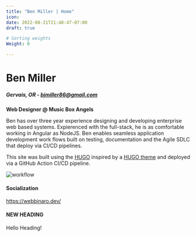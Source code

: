 ```yaml
---
title: "Ben Miller | Home"
icon: 
date: 2022-08-21T21:48:47-07:00
draft: true

# Sorting weights
Weight: 0

---
```


# Ben Miller
##### Gervais, OR - bjmiller86@gmail.com

**Web Designer @ Music Box Angels**

Ben has over three year experience designing and developing enterprise web based systems. Expierenced with the full-stack, he is as comfortable working in Angular as NodeJS. Ben enables seamless application development work flows built on testing, documentation and the Agile SDLC that deploy via CI/CD pipelines.  

This site was built using the [HUGO](http://gohugo.io) inspired by a [HUGO theme](https://themes.gohugo.io/themes/hugo-resume/) and deployed via a GitHub Action CI/CD pipeline.

![workflow](https://github.com/bjdev86/resumesite/actions/workflows/main.yml/badge.svg)


[#### Certifications]: #  

#### Socialization 

https://webbinaro.dev/

#### NEW HEADING
Hello Heading!
